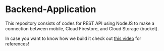 # Backend-Application
This repository consists of codes for REST API using NodeJS to make a connection between mobile, Cloud Firestore, and Cloud Storage (bucket).

In case you want to know how we build it check out [this video](https://www.youtube.com/watch?v=M53VqNtioxE) for references!
